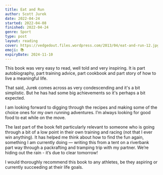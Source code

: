 ```yaml
---
title: Eat and Run
author: Scott Jurek
date: 2022-04-24
started: 2022-04-08
finished: 2022-04-24
genre: Sport
type: post
layout: reading
cover: https://vedgedout.files.wordpress.com/2013/04/eat-and-run-12.jpg
emoji: 📚
expiryDate: 2024-11-10
---
```


This book was very easy to read, well told and very inspiring. It is part autobiography, part training advice, part cookbook and part story of how to live a meaningful life.

That said, Jurek comes across as very condescending and it's a bit simplistic. But he has had some big achievements so it's perhaps a bit expected.

I am looking forward to digging through the recipes and making some of the choice ones for my own running adventures. I’m always looking for good food to eat while on the move.

The last part of the book felt particularly relevant to someone who is going through a bit of a low point in their own training and racing (not that I ever win anything). It has helped me think about how to find the fun again, something I am currently doing — writing this from a tent on a riverbank part way through a packrafting and tramping trip with my partner. We’re hiding out the rain - it’s due to clear tomorrow!

I would thoroughly recommend this book to any athletes, be they aspiring or currently succeeding at their life goals.